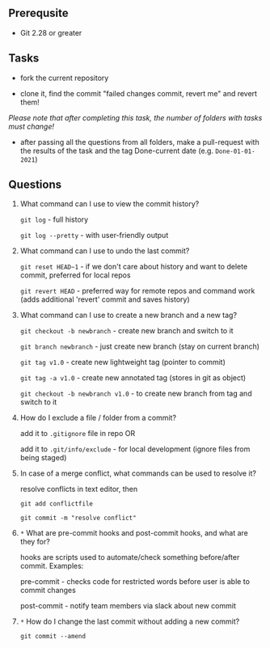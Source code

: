 ## Prerequsite

* Git 2.28 or greater

## Tasks

* fork the current repository

* clone it, find the commit "failed changes commit, revert me" and revert them! 

*Please note that after completing this task, the number of folders with tasks must change!*

* after passing all the questions from all folders, make a pull-request with the results of the task and the tag Done-current date (e.g. `Done-01-01-2021`)


## Questions

1. What command can I use to view the commit history?

    `git log` - full history
   
    `git log --pretty` - with user-friendly output

2. What command can I use to undo the last commit?
  
    `git reset HEAD~1` - if we don't care about history and want to delete commit, preferred for local repos

    `git revert HEAD` - preferred way for remote repos and command work (adds additional 'revert' commit and saves history)

3. What command can I use to create a new branch and a new tag?

    `git checkout -b newbranch` - create new branch and switch to it

    `git branch newbranch` - just create new branch (stay on current branch)

    `git tag v1.0` - create new lightweight tag (pointer to commit)

    `git tag -a v1.0` - create new annotated tag (stores in git as object)

    `git checkout -b newbranch v1.0` - to create new branch from tag and switch to it

4. How do I exclude a file / folder from a commit?

    add it to `.gitignore` file in repo OR

    add it to `.git/info/exclude` - for local development (ignore files from being staged)

5. In case of a merge conflict, what commands can be used to resolve it?

    resolve conflicts in text editor, then

    `git add conflictfile`

    `git commit -m "resolve conflict"`

6. `*` What are pre-commit hooks and post-commit hooks, and what are they for?

    hooks are scripts used to automate/check something before/after commit. Examples:

    pre-commit - checks code for restricted words before user is able to commit changes

    post-commit - notify team members via slack about new commit

7. `*` How do I change the last commit without adding a new commit?

    `git commit --amend`

